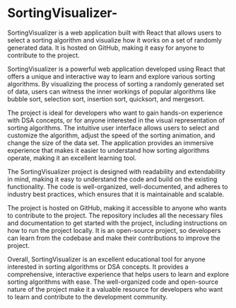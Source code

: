 # SortingVisualizer-
SortingVisualizer is a web application built with React that allows users to select a sorting algorithm and visualize how it works on a set of randomly generated data. It is hosted on GitHub, making it easy for anyone to contribute to the project.

SortingVisualizer is a powerful web application developed using React that offers a unique and interactive way to learn and explore various sorting algorithms. By visualizing the process of sorting a randomly generated set of data, users can witness the inner workings of popular algorithms like bubble sort, selection sort, insertion sort, quicksort, and mergesort.

The project is ideal for developers who want to gain hands-on experience with DSA concepts, or for anyone interested in the visual representation of sorting algorithms. The intuitive user interface allows users to select and customize the algorithm, adjust the speed of the sorting animation, and change the size of the data set. The application provides an immersive experience that makes it easier to understand how sorting algorithms operate, making it an excellent learning tool.

The SortingVisualizer project is designed with readability and extendability in mind, making it easy to understand the code and build on the existing functionality. The code is well-organized, well-documented, and adheres to industry best practices, which ensures that it is maintainable and scalable.

The project is hosted on GitHub, making it accessible to anyone who wants to contribute to the project. The repository includes all the necessary files and documentation to get started with the project, including instructions on how to run the project locally. It is an open-source project, so developers can learn from the codebase and make their contributions to improve the project.

Overall, SortingVisualizer is an excellent educational tool for anyone interested in sorting algorithms or DSA concepts. It provides a comprehensive, interactive experience that helps users to learn and explore sorting algorithms with ease. The well-organized code and open-source nature of the project make it a valuable resource for developers who want to learn and contribute to the development community.
